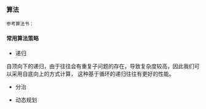 ### 算法

    参考算法书：
    
#### 常用算法策略

- 递归

自顶向下的递归，由于往往会有重复子问题的存在，导致复杂度较高，因此我们可以采用自底向上的方式计算，
这种基于循环的递归往往有更好的性能。

- 分治

- 动态规划

